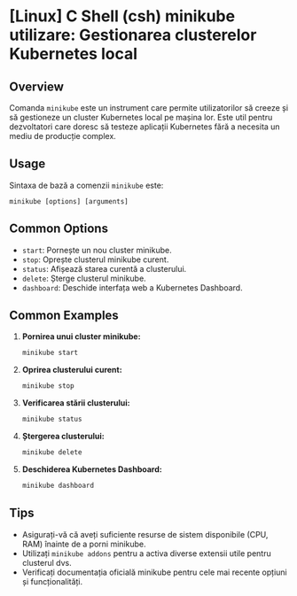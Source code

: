 # [Linux] C Shell (csh) minikube utilizare: Gestionarea clusterelor Kubernetes local

## Overview
Comanda `minikube` este un instrument care permite utilizatorilor să creeze și să gestioneze un cluster Kubernetes local pe mașina lor. Este util pentru dezvoltatori care doresc să testeze aplicații Kubernetes fără a necesita un mediu de producție complex.

## Usage
Sintaxa de bază a comenzii `minikube` este:

```
minikube [options] [arguments]
```

## Common Options
- `start`: Pornește un nou cluster minikube.
- `stop`: Oprește clusterul minikube curent.
- `status`: Afișează starea curentă a clusterului.
- `delete`: Șterge clusterul minikube.
- `dashboard`: Deschide interfața web a Kubernetes Dashboard.

## Common Examples
1. **Pornirea unui cluster minikube:**
   ```bash
   minikube start
   ```

2. **Oprirea clusterului curent:**
   ```bash
   minikube stop
   ```

3. **Verificarea stării clusterului:**
   ```bash
   minikube status
   ```

4. **Ștergerea clusterului:**
   ```bash
   minikube delete
   ```

5. **Deschiderea Kubernetes Dashboard:**
   ```bash
   minikube dashboard
   ```

## Tips
- Asigurați-vă că aveți suficiente resurse de sistem disponibile (CPU, RAM) înainte de a porni minikube.
- Utilizați `minikube addons` pentru a activa diverse extensii utile pentru clusterul dvs.
- Verificați documentația oficială minikube pentru cele mai recente opțiuni și funcționalități.